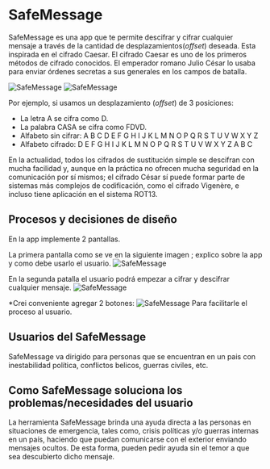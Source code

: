# SafeMessage

SafeMessage es una app que te permite descifrar y cifrar cualquier mensaje a través de la cantidad de desplazamientos(_offset_) deseada. Esta inspirada en el cifrado Caesar. El cifrado Caesar es uno de los primeros métodos de cifrado conocidos. El emperador romano Julio César lo usaba para enviar órdenes secretas a sus generales en los campos de batalla.

![SafeMessage](https://i.ibb.co/FmdqJDh/Safe-Message-Page1.png)
![SafeMessage](https://i.ibb.co/SJXgGbp/Safe-Message-Page2.png)

Por ejemplo, si usamos un desplazamiento (_offset_) de 3 posiciones:

- La letra A se cifra como D.
- La palabra CASA se cifra como FDVD.
- Alfabeto sin cifrar: A B C D E F G H I J K L M N O P Q R S T U V W X Y Z
- Alfabeto cifrado: D E F G H I J K L M N O P Q R S T U V W X Y Z A B C

En la actualidad, todos los cifrados de sustitución simple se descifran con mucha facilidad y, aunque en la práctica no ofrecen mucha seguridad en la comunicación por sí mismos; el cifrado César sí puede formar parte de sistemas más complejos de codificación, como el cifrado Vigenère, e incluso tiene aplicación en el sistema ROT13.

## Procesos y decisiones de diseño
En la app implemente 2 pantallas. 

La primera pantalla como se ve en la siguiente imagen ; explico sobre la app y como debe usarlo el usuario.
![SafeMessage](https://i.ibb.co/FmdqJDh/Safe-Message-Page1.png)

En la segunda patalla el usuario podrá empezar a cifrar y descifrar cualquier mensaje.
![SafeMessage](https://i.ibb.co/SJXgGbp/Safe-Message-Page2.png)

*Crei conveniente agregar 2 botones:
![SafeMessage](https://i.ibb.co/Zf1cH6z/Botones-Adicionales.png)
Para facilitarle el proceso al usuario.

## Usuarios del SafeMessage

SafeMessage va dirigido para personas que se encuentran en un pais con inestabilidad política, conflictos belicos, guerras civiles, etc.


## Como SafeMessage soluciona los problemas/necesidades del usuario 

La herramienta SafeMessage brinda una ayuda directa a las personas en situaciones de emergencia, tales como, crisis políticas y/o guerras internas en un país, haciendo que puedan comunicarse con el exterior enviando mensajes ocultos. De esta forma, pueden pedir ayuda sin el temor a que sea descubierto dicho mensaje.